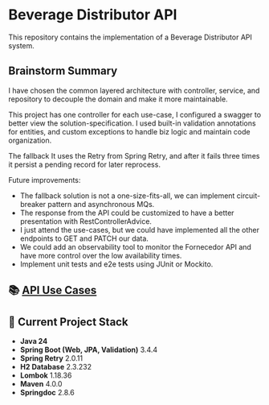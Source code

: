 # Beverage Distributor API

This repository contains the implementation of a Beverage Distributor API system. 

## Brainstorm Summary

I have chosen the common layered architecture with controller, service, and repository to decouple the domain and make it more maintainable.

This project has one controller for each use-case, I configured a swagger to better view the solution-specification.
I used built-in validation annotations for entities, and custom exceptions to handle biz logic and maintain code organization.

The fallback It uses the Retry from Spring Retry, and after it fails three times it persist a pending record for later reprocess.

Future improvements:
 - The fallback solution is not a one-size-fits-all, we can implement circuit-breaker pattern and asynchronous MQs.
 - The response from the API could be customized to have a better presentation with RestControllerAdvice.
 - I just attend the use-cases, but we could have implemented all the other endpoints to GET and PATCH our data.
 - We could add an observability tool to monitor the Fornecedor API and have more control over the low availability times.
 - Implement unit tests and e2e tests using JUnit or Mockito.

## 📚 [API Use Cases](docs/use-cases.md)

## 🔧 Current Project Stack

- **Java 24**
- **Spring Boot (Web, JPA, Validation)** 3.4.4
- **Spring Retry** 2.0.11
- **H2 Database** 2.3.232
- **Lombok** 1.18.36
- **Maven** 4.0.0
- **Springdoc** 2.8.6